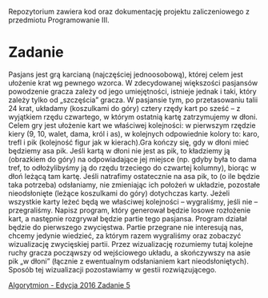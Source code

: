 Repozytorium zawiera kod oraz dokumentację projektu zaliczeniowego z przedmiotu Programowanie III.

# Zadanie
Pasjans jest grą karcianą (najczęściej jednoosobową), której celem jest ułożenie krat wg pewnego wzorca. W zdecydowanej większości pasjansów powodzenie gracza zależy od jego umiejętności, istnieje jednak i taki, który zależy tylko od „szczęścia” gracza. W pasjansie tym, po przetasowaniu talii 24 krat, układamy (koszulkami do góry) cztery rzędy kart po sześć – z wyjątkiem rzędu czwartego, w którym ostatnią kartę zatrzymujemy w dłoni. Celem gry jest ułożenie kart we właściwej kolejności: w pierwszym rzędzie kiery (9, 10, walet, dama, król i as), w kolejnych odpowiednie kolory to: karo, trefl i pik (kolejność figur jak w kierach).Gra kończy się, gdy w dłoni mieć będziemy asa pik. Jeśli kartą w dłoni nie jest as pik, to kładziemy ją (obrazkiem do góry) na odpowiadające jej miejsce (np. gdyby była to dama tref, to odłożylibyśmy ją do rzędu trzeciego do czwartej kolumny), biorąc w dłoń leżącą tam kartę. Jeśli natrafimy ostatecznie na asa pik, to (o ile będzie taka potrzeba) odsłaniamy, nie zmieniając ich położeń w układzie, pozostałe nieodsłonięte (leżące koszulkami do góry) dotychczas karty. Jeżeli wszystkie karty leżeć będą we właściwej kolejności – wygraliśmy, jeśli nie – przegraliśmy. Napisz program, który generował będzie losowe rozłożenie kart, a następnie rozgrywał będzie partie tego pasjansa. Program działał będzie do pierwszego zwycięstwa. Partie przegrane nie interesują nas, chcemy jedynie wiedzieć, za którym razem wygraliśmy oraz zobaczyć wizualizację zwycięskiej partii. Przez wizualizację rozumiemy tutaj kolejne ruchy gracza począwszy od wejściowego układu, a skończywszy na asie pik „w dłoni” (łącznie z ewentualnym odsłanianiem kart nieodsłoniętych). Sposób tej wizualizacji pozostawiamy w gestii rozwiązującego.

[Algorytmion - Edycja 2016 Zadanie 5](https://algorytmion.ms.polsl.pl/storage/files/Zadania2016.pdf)